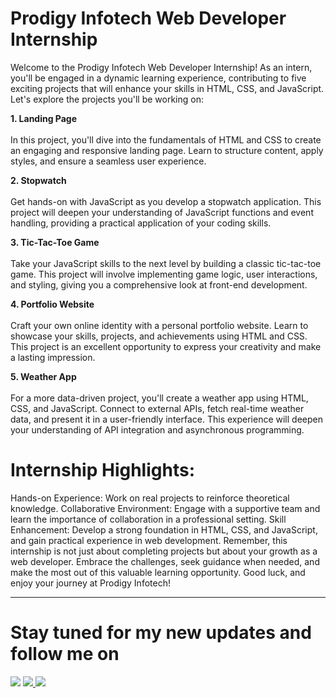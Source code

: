 # Prodigy Infotech Web Developer Internship

Welcome to the Prodigy Infotech Web Developer Internship! As an intern, you'll be engaged in a dynamic learning experience, contributing to five exciting projects that will enhance your skills in HTML, CSS, and JavaScript. Let's explore the projects you'll be working on:

**1. Landing Page**<br/><br/>
In this project, you'll dive into the fundamentals of HTML and CSS to create an engaging and responsive landing page. Learn to structure content, apply styles, and ensure a seamless user experience.

**2. Stopwatch**<br/><br/>
Get hands-on with JavaScript as you develop a stopwatch application. This project will deepen your understanding of JavaScript functions and event handling, providing a practical application of your coding skills.

**3. Tic-Tac-Toe Game**<br/><br/>
Take your JavaScript skills to the next level by building a classic tic-tac-toe game. This project will involve implementing game logic, user interactions, and styling, giving you a comprehensive look at front-end development.

**4. Portfolio Website**<br/><br/>
Craft your own online identity with a personal portfolio website. Learn to showcase your skills, projects, and achievements using HTML and CSS. This project is an excellent opportunity to express your creativity and make a lasting impression.

**5. Weather App**<br/><br/>
For a more data-driven project, you'll create a weather app using HTML, CSS, and JavaScript. Connect to external APIs, fetch real-time weather data, and present it in a user-friendly interface. This experience will deepen your understanding of API integration and asynchronous programming.

# Internship Highlights:
Hands-on Experience: Work on real projects to reinforce theoretical knowledge.
Collaborative Environment: Engage with a supportive team and learn the importance of collaboration in a professional setting.
Skill Enhancement: Develop a strong foundation in HTML, CSS, and JavaScript, and gain practical experience in web development.
Remember, this internship is not just about completing projects but about your growth as a web developer. Embrace the challenges, seek guidance when needed, and make the most out of this valuable learning opportunity. Good luck, and enjoy your journey at Prodigy Infotech!
<hr/>

# Stay tuned for my new updates and follow me on   
<p align="center>
  
  <a href="https://linkedin.com/in/phaneendra-nikhil" target="_blank">
    <img src="https://img.shields.io/badge/LinkedIn-0077B5?style=for-the-badge&logo=linkedin&logoColor=white" target="_blank" />
  </a>
    <a href="mailto:tallapragadaphaneendranikhil@gmail.com">
    <img src="https://img.shields.io/badge/Gmail-333333?style=for-the-badge&logo=gmail&logoColor=red" />
  </a>
  <a href="https://phaneendra-nikhil.netlify.app/" target="_blank">
     <img src="https://img.shields.io/badge/Portfolio-FF5722?style=for-the-badge&logo=todoist&logoColor=white" target="_blank" /> 
  </a>

</p>

